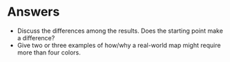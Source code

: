 # Answers
- Discuss the differences among the results. Does the starting point make a difference?  
- Give two or three examples of how/why a real-world map might require more than four colors.  